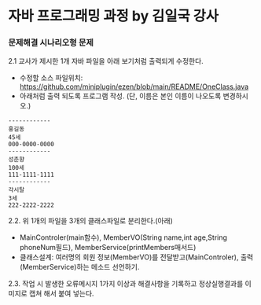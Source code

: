 # 자바 프로그래밍 과정 by 김일국 강사

### 문제해결 시나리오형 문제

2.1 교사가 제시한 1개 자바 파일을 아래 보기처럼 출력되게 수정한다.
- 수정할 소스 파일위치: https://github.com/miniplugin/ezen/blob/main/README/OneClass.java
- 아래처럼 출력 되도록 프로그램 작성. (단, 이름은 본인 이름이 나오도록 변경하시오.)

```
------------
홍길동
45세
000-0000-0000
------------
성춘향
100세
111-1111-1111
------------
각시탈
3세
222-2222-2222
```

2.2. 위 1개의 파일을 3개의 클래스파일로 분리한다.(아래)
- MainControler(main함수), MemberVO(String name,int age,String phoneNum필드), MemberService(printMembers매서드)
- 클래스설계: 여러명의 회원 정보(MemberVO)를 전달받고(MainControler), 출력(MemberService)하는 메소드 선언하기.

2.3. 작업 시 발생한 오류메시지 1가지 이상과 해결사항을 기록하고 정상실행결과를 이미지로 캡쳐 해서 붙여 넣는다.
